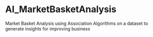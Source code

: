 # AI_MarketBasketAnalysis
Market Basket Analysis using Association Algorithms on a dataset to generate insights for improving business

